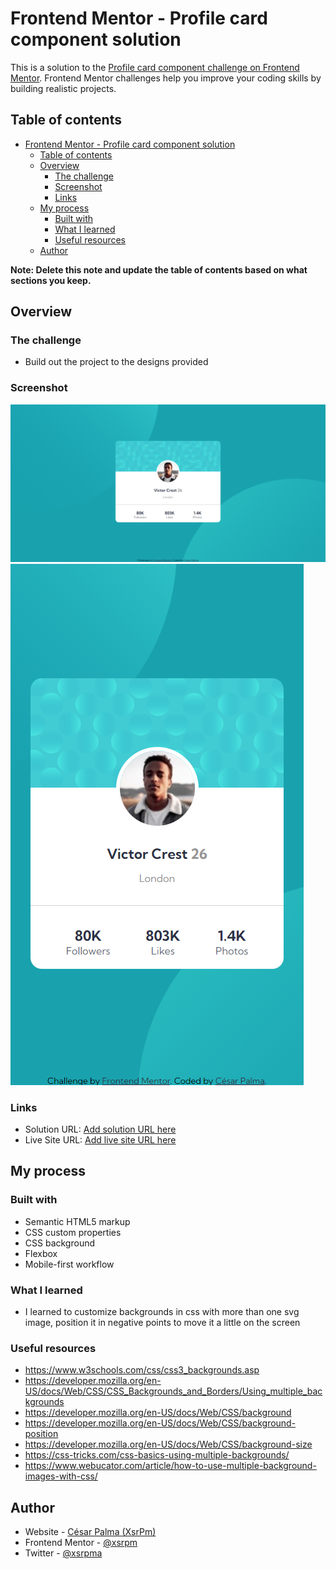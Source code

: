# Frontend Mentor - Profile card component solution

This is a solution to the [Profile card component challenge on Frontend Mentor](https://www.frontendmentor.io/challenges/profile-card-component-cfArpWshJ). Frontend Mentor challenges help you improve your coding skills by building realistic projects.

## Table of contents

- [Frontend Mentor - Profile card component solution](#frontend-mentor---profile-card-component-solution)
  - [Table of contents](#table-of-contents)
  - [Overview](#overview)
    - [The challenge](#the-challenge)
    - [Screenshot](#screenshot)
    - [Links](#links)
  - [My process](#my-process)
    - [Built with](#built-with)
    - [What I learned](#what-i-learned)
    - [Useful resources](#useful-resources)
  - [Author](#author)

**Note: Delete this note and update the table of contents based on what sections you keep.**

## Overview

### The challenge

- Build out the project to the designs provided

### Screenshot

![Desktop](./desktop.png)
![Mobile](./mobile.png)

### Links

- Solution URL: [Add solution URL here](https://your-solution-url.com)
- Live Site URL: [Add live site URL here](https://your-live-site-url.com)

## My process

### Built with

- Semantic HTML5 markup
- CSS custom properties
- CSS background
- Flexbox
- Mobile-first workflow

### What I learned

- I learned to customize backgrounds in css with more than one svg image, position it in negative points to move it a little on the screen

### Useful resources

- https://www.w3schools.com/css/css3_backgrounds.asp
- https://developer.mozilla.org/en-US/docs/Web/CSS/CSS_Backgrounds_and_Borders/Using_multiple_backgrounds
- https://developer.mozilla.org/en-US/docs/Web/CSS/background
- https://developer.mozilla.org/en-US/docs/Web/CSS/background-position
- https://developer.mozilla.org/en-US/docs/Web/CSS/background-size
- https://css-tricks.com/css-basics-using-multiple-backgrounds/
- https://www.webucator.com/article/how-to-use-multiple-background-images-with-css/

## Author

- Website - [César Palma (XsrPm)](https://xsrpm.github.io)
- Frontend Mentor - [@xsrpm](https://www.frontendmentor.io/profile/xsrpm)
- Twitter - [@xsrpma](https://www.twitter.com/xsrpma)
